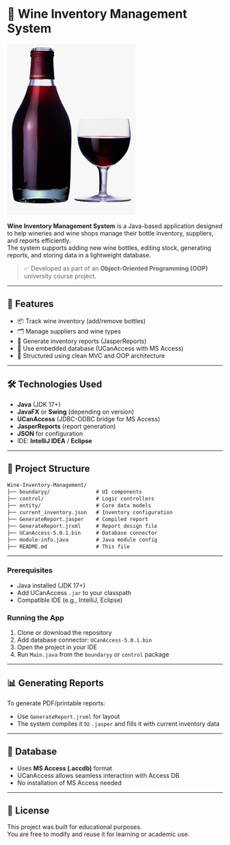 # 🍷 Wine Inventory Management System

<img src="Wine.png" alt="Wine Inventory System" width="300" height="400"/>

**Wine Inventory Management System** is a Java-based application designed to help wineries and wine shops manage their bottle inventory, suppliers, and reports efficiently.  
The system supports adding new wine bottles, editing stock, generating reports, and storing data in a lightweight database.

> ✅ Developed as part of an **Object-Oriented Programming (OOP)** university course project.

---

## 📌 Features

- 📦 Track wine inventory (add/remove bottles)
- 🗂️ Manage suppliers and wine types  
- 📑 Generate inventory reports (JasperReports)
- 💾 Use embedded database (UCanAccess with MS Access)
- 🧪 Structured using clean MVC and OOP architecture

---

## 🛠️ Technologies Used

- **Java** (JDK 17+)
- **JavaFX** or **Swing** (depending on version)
- **UCanAccess** (JDBC-ODBC bridge for MS Access)
- **JasperReports** (report generation)
- **JSON** for configuration  
- IDE: **IntelliJ IDEA** / **Eclipse**

---

## 📁 Project Structure

```
Wine-Inventory-Management/
├── boundaryy/               # UI components
├── control/                 # Logic controllers
├── entity/                  # Core data models
├── current_inventory.json   # Inventory configuration
├── GenerateReport.jasper    # Compiled report
├── GenerateReport.jrxml     # Report design file
├── UCanAccess-5.0.1.bin     # Database connector
├── module-info.java         # Java module config
├── README.md                # This file
```

---


### Prerequisites

- Java installed (JDK 17+)
- Add UCanAccess `.jar` to your classpath
- Compatible IDE (e.g., IntelliJ, Eclipse)

### Running the App

1. Clone or download the repository  
2. Add database connector: `UCanAccess-5.0.1.bin`  
3. Open the project in your IDE  
4. Run `Main.java` from the `boundaryy` or `control` package

---

## 📊 Generating Reports

To generate PDF/printable reports:
- Use `GenerateReport.jrxml` for layout
- The system compiles it to `.jasper` and fills it with current inventory data

---

## 💾 Database

- Uses **MS Access (.accdb)** format
- UCanAccess allows seamless interaction with Access DB  
- No installation of MS Access needed

---

## 📜 License

This project was built for educational purposes.  
You are free to modify and reuse it for learning or academic use.

